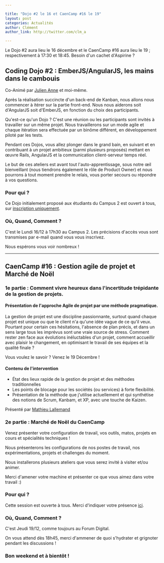 ```yaml
---

title: "Dojo #2 le 16 et CaenCamp #16 le 19"
layout: post
categories: Actualités
author: Clément
author_link: http://twitter.com/clm_a

---
```


Le Dojo #2 aura lieu le 16 décembre et le CaenCamp #16 aura lieu le 19 ; respectivement à 17:30 et 18:45. Besoin d'un cachet d'Aspirine ?


## Coding Dojo #2 : EmberJS/AngularJS, les mains dans le cambouis

Co-Animé par [Julien Anne](http://twitter.com/Julien_ANNE) et moi-même.

Après la réalisation succincte d'un back-end de Kanban, nous allons nous commencer à itérer sur la partie front-end.
Nous nous aiderons soit d'AngularJS soit d'EmberJS, en fonction du choix des participants.

Qu'est-ce qu'un Dojo ?
C'est une réunion ou les participants sont invités à travailler sur un même projet.
Nous travaillerons sur un mode agile et chaque itération sera effectuée par un binôme différent, en développement piloté par les tests.

Pendant ces Dojos, vous allez plonger dans le grand bain, en suivant et en contribuant à un projet ambitieux (parmi plusieurs proposés) mettant en œuvre Rails, AngularJS et la communication client-serveur temps réel.

Le but de ces ateliers est avant tout l'auto-apprentissage, sous notre œil bienveillant (nous tiendrons également le rôle de Product Owner) et nous pourrons à tout moment prendre le relais, vous porter secours ou répondre à vos questions.


### Pour qui ?

Ce Dojo initialement proposé aux étudiants du Campus 2 est ouvert à tous, sur [inscription uniquement](https://docs.google.com/forms/d/1O7p8g2Rx9EmglHEhuv7_nBvyFuzYR4X1dTleqXcJHGo/viewform).

### Où, Quand, Comment ?

C'est le Lundi 16/12 à 17h30 au Campus 2.
Les précisions d'accès vous sont transmises par e-mail quand vous vous inscrivez.

Nous espérons vous voir nombreux !






----------------


## CaenCamp #16 : Gestion agile de projet et Marché de Noël


### 1e partie : Comment vivre heureux dans l'incertitude trépidante de la gestion de projets.


#### Présentation de l'approche Agile de projet par une méthode pragmatique.

La gestion de projet est une discipline passionnante, surtout quand chaque projet est unique ou que le client n'a qu'une idée vague de ce qu'il veux. Pourtant pour certain ces hésitations, l'absence de plan précis, et dans un sens large tous les imprévus sont une vraie source de stress. Comment rester zen face aux évolutions inéluctables d'un projet, comment accueillir avec plaisir le changement, en optimisant le travail de ses équipes et la qualité finale ?

Vous voulez le savoir ? Venez le 19 Décembre !

#### Contenu de l'intervention
- État des lieux rapide de la gestion de projet et des méthodes traditionnelles
- Les points de blocage pour les sociétés (ou services) à forte flexibilité.
- Présentation de la méthode que j'utilise actuellement et qui synthétise des notions de Scrum, Kanbam, et XP, avec une touche de Kaizen.

Présenté par [Mathieu Lallemand](http://twitter.com/lalmat)




### 2e partie : Marché de Noël du CaenCamp

Venez présenter votre configuration de travail, vos outils, matos, projets en cours et spécialités techniques !

Nous présenterons les configurations de nos postes de travail, nos expérimentations, projets et challenges du moment.

Nous installerons plusieurs ateliers que vous serez invité à visiter et/ou animer.

Merci d'amener votre machine et présenter ce que vous aimez dans votre travail :)

### Pour qui ?

Cette session est ouverte à tous. Merci d'indiquer votre présence [ici](https://docs.google.com/forms/d/1tvKL-H9H5IH6E87gJTdmlDDOW6M5Ut6FsrBdSIXa9q0/viewform).

### Où, Quand, Comment ?

C'est Jeudi 19/12, comme toujours au Forum Digital.

On vous attend dès 18h45, merci d'ammener de quoi s'hydrater et grignoter pendant les discussions !




### Bon weekend et à bientôt !
